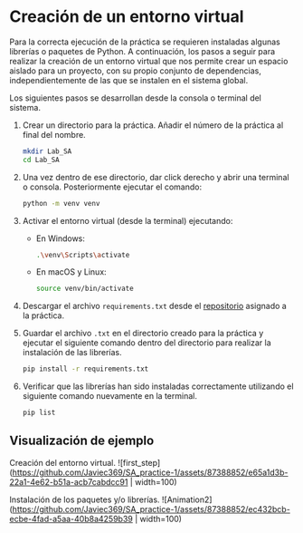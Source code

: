 # Creación de un entorno virtual

Para la correcta ejecución de la práctica se requieren instaladas algunas librerías o paquetes de Python. A continuación, los pasos a seguir para realizar la creación de un entorno virtual que nos permite crear un espacio aislado para un proyecto, con su propio conjunto de dependencias, independientemente de las que se instalen en el sistema global. 

Los siguientes pasos se desarrollan desde la consola o terminal del sistema.

1. Crear un directorio para la práctica. Añadir el número de la práctica al final del nombre.
   
    ```bash
    mkdir Lab_SA
    cd Lab_SA
    ```

2. Una vez dentro de ese directorio, dar click derecho y abrir una terminal o consola. Posteriormente ejecutar el comando:

    ```bash
    python -m venv venv
    ```

3. Activar el entorno virtual (desde la terminal) ejecutando:

    - En Windows:

        ```bash
        .\venv\Scripts\activate
        ```

    - En macOS y Linux:

        ```bash
        source venv/bin/activate
        ```

4. Descargar el archivo `requirements.txt` desde el [repositorio](https://github.com/Javiec369/SA_practice-1/tree/main/Lab1_2024-2) asignado a la práctica.

5. Guardar el archivo `.txt` en el directorio creado para la práctica y ejecutar el siguiente comando dentro del directorio para realizar la instalación de las librerías.

    ```bash
    pip install -r requirements.txt
    ```

6. Verificar que las librerías han sido instaladas correctamente utilizando el siguiente comando nuevamente en la terminal.

    ```bash
    pip list
    ```

## Visualización de ejemplo 

Creación del entorno virtual.
![first_step](https://github.com/Javiec369/SA_practice-1/assets/87388852/e65a1d3b-22a1-4e62-b51a-acb7cabdcc91 | width=100)

Instalación de los paquetes y/o librerías.
![Animation2](https://github.com/Javiec369/SA_practice-1/assets/87388852/ec432bcb-ecbe-4fad-a5aa-40b8a4259b39 | width=100)
